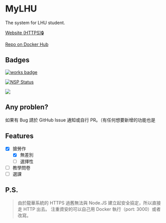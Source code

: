 # MyLHU

The system for LHU student.

[Website (HTTPS)🔒](https://mylhu.arukascloud.io/)

[Repo on Docker Hub](https://hub.docker.com/r/hans00/mylhu/)

## Badges

[![works badge](https://cdn.rawgit.com/nikku/works-on-my-machine/v0.2.0/badge.svg)](https://github.com/nikku/works-on-my-machine)

[![NSP Status](https://nodesecurity.io/orgs/hans00/projects/11378212-7f31-40ae-9ebf-d7303f96676e/badge)](https://nodesecurity.io/orgs/hans00/projects/11378212-7f31-40ae-9ebf-d7303f96676e)

[![](https://images.microbadger.com/badges/image/hans00/mylhu.svg)](https://microbadger.com/images/hans00/mylhu)

## Any problen?

如果有 Bug 請於 GitHub Issue 通知或自行 PR。（有任何想要新增的功能也是

## Features

- [x] 搶勞作
    - [x] 無差別
    - [ ] 選擇性
- [ ] 教學問卷
- [ ] 選課

## P.S.

> 由於龍華系統的 HTTPS 過舊無法與 Node.JS 建立起安全拹定，所以直接走 HTTP 出去。
> 注重資安的可以自己用 Docker 執行（port: 3000）或者改寫。
